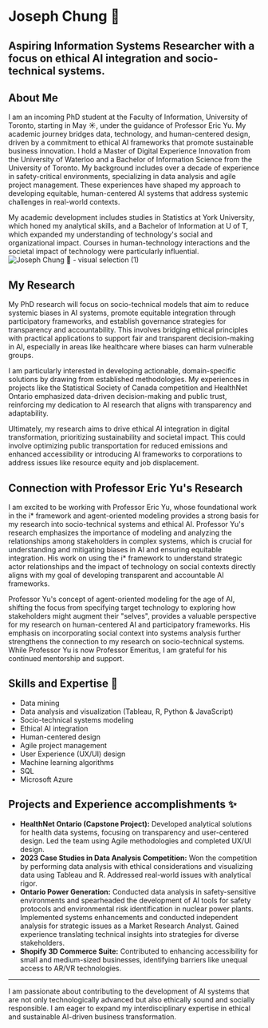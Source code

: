 # Joseph Chung 👋

Aspiring Information Systems Researcher with a focus on ethical AI integration and socio-technical systems.
---

## About Me

I am an incoming PhD student at the Faculty of Information, University of Toronto, starting in May ☀️, under the guidance of Professor Eric Yu. My academic journey bridges data, technology, and human-centered design, driven by a commitment to ethical AI frameworks that promote sustainable business innovation. I hold a Master of Digital Experience Innovation from the University of Waterloo and a Bachelor of Information Science from the University of Toronto. My background includes over a decade of experience in safety-critical environments, specializing in data analysis and agile project management. These experiences have shaped my approach to developing equitable, human-centered AI systems that address systemic challenges in real-world contexts.

My academic development includes studies in Statistics at York University, which honed my analytical skills, and a Bachelor of Information at U of T, which expanded my understanding of technology's social and organizational impact. Courses in human-technology interactions and the societal impact of technology were particularly influential.
![Joseph Chung 👋 - visual selection (1)](https://github.com/user-attachments/assets/af8dd439-90d4-41d4-9506-705f1d6ced3e)



## My Research

My PhD research will focus on socio-technical models that aim to reduce systemic biases in AI systems, promote equitable integration through participatory frameworks, and establish governance strategies for transparency and accountability. This involves bridging ethical principles with practical applications to support fair and transparent decision-making in AI, especially in areas like healthcare where biases can harm vulnerable groups.

I am particularly interested in developing actionable, domain-specific solutions by drawing from established methodologies. My experiences in projects like the Statistical Society of Canada competition and HealthNet Ontario emphasized data-driven decision-making and public trust, reinforcing my dedication to AI research that aligns with transparency and adaptability.

Ultimately, my research aims to drive ethical AI integration in digital transformation, prioritizing sustainability and societal impact. This could involve optimizing public transportation for reduced emissions and enhanced accessibility or introducing AI frameworks to corporations to address issues like resource equity and job displacement.

## Connection with Professor Eric Yu's Research

I am excited to be working with Professor Eric Yu, whose foundational work in the i* framework and agent-oriented modeling provides a strong basis for my research into socio-technical systems and ethical AI. Professor Yu's research emphasizes the importance of modeling and analyzing the relationships among stakeholders in complex systems, which is crucial for understanding and mitigating biases in AI and ensuring equitable integration. His work on using the i* framework to understand strategic actor relationships and the impact of technology on social contexts directly aligns with my goal of developing transparent and accountable AI frameworks.

Professor Yu's concept of agent-oriented modeling for the age of AI, shifting the focus from specifying target technology to exploring how stakeholders might augment their "selves", provides a valuable perspective for my research on human-centered AI and participatory frameworks. His emphasis on incorporating social context into systems analysis further strengthens the connection to my research on socio-technical systems. While Professor Yu is now Professor Emeritus, I am grateful for his continued mentorship and support.

## Skills and Expertise 💪

* Data mining
* Data analysis and visualization (Tableau, R, Python & JavaScript)
* Socio-technical systems modeling
* Ethical AI integration
* Human-centered design
* Agile project management
* User Experience (UX/UI) design
* Machine learning algorithms
* SQL
* Microsoft Azure

## Projects and Experience  accomplishments ✨

* **HealthNet Ontario (Capstone Project):** Developed analytical solutions for health data systems, focusing on transparency and user-centered design. Led the team using Agile methodologies and completed UX/UI design.
* **2023 Case Studies in Data Analysis Competition:** Won the competition by performing data analysis with ethical considerations and visualizing data using Tableau and R. Addressed real-world issues with analytical rigor.
* **Ontario Power Generation:** Conducted data analysis in safety-sensitive environments and spearheaded the development of AI tools for safety protocols and environmental risk identification in nuclear power plants. Implemented systems enhancements and conducted independent analysis for strategic issues as a Market Research Analyst. Gained experience translating technical insights into strategies for diverse stakeholders.
* **Shopify 3D Commerce Suite:** Contributed to enhancing accessibility for small and medium-sized businesses, identifying barriers like unequal access to AR/VR technologies.

---

I am passionate about contributing to the development of AI systems that are not only technologically advanced but also ethically sound and socially responsible. I am eager to expand my interdisciplinary expertise in ethical and sustainable AI-driven business transformation.
